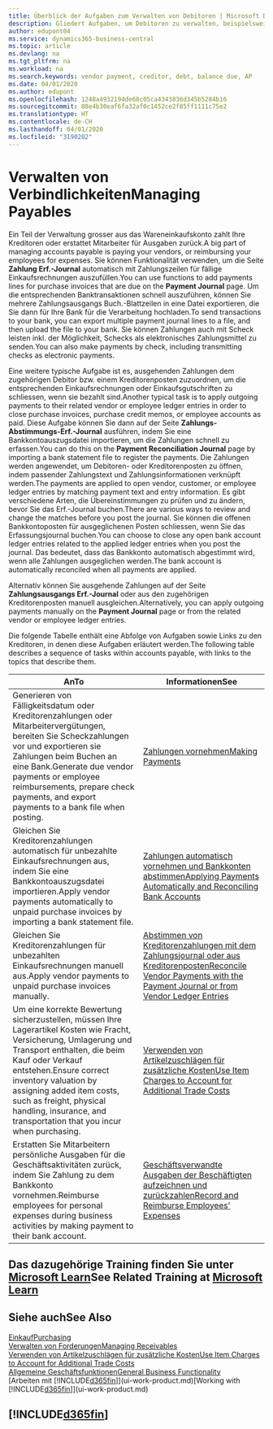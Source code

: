 ```yaml
---
title: Überblick der Aufgaben zum Verwalten von Debitoren | Microsoft Docs
description: Gliedert Aufgaben, um Debitoren zu verwalten, beispielsweise zahlende Gläubiger oder ausgehende Zahlungen an Buch-Posten, um Rechnungen oder Gutschriften zu schliessen.
author: edupont04
ms.service: dynamics365-business-central
ms.topic: article
ms.devlang: na
ms.tgt_pltfrm: na
ms.workload: na
ms.search.keywords: vendor payment, creditor, debt, balance due, AP
ms.date: 04/01/2020
ms.author: edupont
ms.openlocfilehash: 1248a4932194de68c05ca4343836d345b5284b16
ms.sourcegitcommit: 88e4b30eaf6fa32af0c1452ce2f85ff1111c75e2
ms.translationtype: HT
ms.contentlocale: de-CH
ms.lasthandoff: 04/01/2020
ms.locfileid: "3190202"
---
```

# <a name="managing-payables"></a><span data-ttu-id="6b5a4-103">Verwalten von Verbindlichkeiten</span><span class="sxs-lookup"><span data-stu-id="6b5a4-103">Managing Payables</span></span>

<span data-ttu-id="6b5a4-104">Ein Teil der Verwaltung grosser aus das Wareneinkaufskonto zahlt Ihre Kreditoren oder erstattet Mitarbeiter für Ausgaben zurück.</span><span class="sxs-lookup"><span data-stu-id="6b5a4-104">A big part of managing accounts payable is paying your vendors, or reimbursing your employees for expenses.</span></span> <span data-ttu-id="6b5a4-105">Sie können Funktionalität verwenden, um die Seite **Zahlung Erf.-Journal** automatisch mit Zahlungszeilen für fällige Einkaufsrechnungen auszufüllen.</span><span class="sxs-lookup"><span data-stu-id="6b5a4-105">You can use functions to add payments lines for purchase invoices that are due on the **Payment Journal** page.</span></span> <span data-ttu-id="6b5a4-106">Um die entsprechenden Banktransaktionen schnell auszuführen, können Sie mehrere Zahlungsausgangs Buch.-Blattzeilen in eine Datei exportieren, die Sie dann für Ihre Bank für die Verarbeitung hochladen.</span><span class="sxs-lookup"><span data-stu-id="6b5a4-106">To send transactions to your bank, you can export multiple payment journal lines to a file, and then upload the file to your bank.</span></span> <span data-ttu-id="6b5a4-107">Sie können Zahlungen auch mit Scheck leisten inkl. der Möglichkeit, Schecks als elektronisches Zahlungsmittel zu senden.</span><span class="sxs-lookup"><span data-stu-id="6b5a4-107">You can also make payments by check, including transmitting checks as electronic payments.</span></span>

<span data-ttu-id="6b5a4-108">Eine weitere typische Aufgabe ist es, ausgehenden Zahlungen dem zugehörigen Debitor bzw. einem Kreditorenposten zuzuordnen, um die entsprechenden Einkaufsrechnungen oder Einkaufsgutschriften zu schliessen, wenn sie bezahlt sind.</span><span class="sxs-lookup"><span data-stu-id="6b5a4-108">Another typical task is to apply outgoing payments to their related vendor or employee ledger entries in order to close purchase invoices, purchase credit memos, or employee accounts as paid.</span></span> <span data-ttu-id="6b5a4-109">Diese Aufgabe können Sie dann auf der Seite **Zahlungs-Abstimmungs-Erf.-Journal** ausführen, indem Sie eine Bankkontoauszugsdatei importieren, um die Zahlungen schnell zu erfassen.</span><span class="sxs-lookup"><span data-stu-id="6b5a4-109">You can do this on the **Payment Reconciliation Journal** page by importing a bank statement file to register the payments.</span></span> <span data-ttu-id="6b5a4-110">Die Zahlungen werden angewendet, um Debitoren- oder Kreditorenposten zu öffnen, indem passender Zahlungstext und Zahlungsinformationen verknüpft werden.</span><span class="sxs-lookup"><span data-stu-id="6b5a4-110">The payments are applied to open vendor, customer, or employee ledger entries by matching payment text and entry information.</span></span> <span data-ttu-id="6b5a4-111">Es gibt verschiedene Arten, die Übereinstimmungen zu prüfen und zu ändern, bevor Sie das Erf.-Journal buchen.</span><span class="sxs-lookup"><span data-stu-id="6b5a4-111">There are various ways to review and change the matches before you post the journal.</span></span> <span data-ttu-id="6b5a4-112">Sie können die offenen Bankkontoposten für ausgeglichenen Posten schliessen, wenn Sie das Erfassungsjournal buchen.</span><span class="sxs-lookup"><span data-stu-id="6b5a4-112">You can choose to close any open bank account ledger entries related to the applied ledger entries when you post the journal.</span></span> <span data-ttu-id="6b5a4-113">Das bedeutet, dass das Bankkonto automatisch abgestimmt wird, wenn alle Zahlungen ausgeglichen werden.</span><span class="sxs-lookup"><span data-stu-id="6b5a4-113">The bank account is automatically reconciled when all payments are applied.</span></span>

<span data-ttu-id="6b5a4-114">Alternativ können Sie ausgehende Zahlungen auf der Seite **Zahlungsausgangs Erf.-Journal** oder aus den zugehörigen Kreditorenposten manuell ausgleichen.</span><span class="sxs-lookup"><span data-stu-id="6b5a4-114">Alternatively, you can apply outgoing payments manually on the **Payment Journal** page or from the related vendor or employee ledger entries.</span></span>

<span data-ttu-id="6b5a4-115">Die folgende Tabelle enthält eine Abfolge von Aufgaben sowie Links zu den Kreditoren, in denen diese Aufgaben erläutert werden.</span><span class="sxs-lookup"><span data-stu-id="6b5a4-115">The following table describes a sequence of tasks within accounts payable, with links to the topics that describe them.</span></span>

| <span data-ttu-id="6b5a4-116">An</span><span class="sxs-lookup"><span data-stu-id="6b5a4-116">To</span></span> | <span data-ttu-id="6b5a4-117">Informationen</span><span class="sxs-lookup"><span data-stu-id="6b5a4-117">See</span></span> |
| --- | --- |
| <span data-ttu-id="6b5a4-118">Generieren von Fälligkeitsdatum oder Kreditorenzahlungen oder Mitarbeitervergütungen, bereiten Sie Scheckzahlungen vor und exportieren sie Zahlungen beim Buchen an eine Bank.</span><span class="sxs-lookup"><span data-stu-id="6b5a4-118">Generate due vendor payments or employee reimbursements, prepare check payments, and export payments to a bank file when posting.</span></span> |[<span data-ttu-id="6b5a4-119">Zahlungen vornehmen</span><span class="sxs-lookup"><span data-stu-id="6b5a4-119">Making Payments</span></span>](payables-make-payments.md) |
| <span data-ttu-id="6b5a4-120">Gleichen Sie Kreditorenzahlungen automatisch für unbezahlte Einkaufsrechnungen aus, indem Sie eine Bankkontoauszugsdatei importieren.</span><span class="sxs-lookup"><span data-stu-id="6b5a4-120">Apply vendor payments automatically to unpaid purchase invoices by importing a bank statement file.</span></span> |[<span data-ttu-id="6b5a4-121">Zahlungen automatisch vornehmen und Bankkonten abstimmen</span><span class="sxs-lookup"><span data-stu-id="6b5a4-121">Applying Payments Automatically and Reconciling Bank Accounts</span></span>](receivables-apply-payments-auto-reconcile-bank-accounts.md) |
| <span data-ttu-id="6b5a4-122">Gleichen Sie Kreditorenzahlungen für unbezahlten Einkaufsrechnungen manuell aus.</span><span class="sxs-lookup"><span data-stu-id="6b5a4-122">Apply vendor payments to unpaid purchase invoices manually.</span></span> |[<span data-ttu-id="6b5a4-123">Abstimmen von Kreditorenzahlungen mit dem Zahlungsjournal oder aus Kreditorenposten</span><span class="sxs-lookup"><span data-stu-id="6b5a4-123">Reconcile Vendor Payments with the Payment Journal or from Vendor Ledger Entries</span></span>](payables-how-apply-purchase-transactions-manually.md) |
|<span data-ttu-id="6b5a4-124">Um eine korrekte Bewertung sicherzustellen, müssen Ihre Lagerartikel Kosten wie Fracht, Versicherung, Umlagerung und Transport enthalten, die beim Kauf oder Verkauf entstehen.</span><span class="sxs-lookup"><span data-stu-id="6b5a4-124">Ensure correct inventory valuation by assigning added item costs, such as freight, physical handling, insurance, and transportation that you incur when purchasing.</span></span>|[<span data-ttu-id="6b5a4-125">Verwenden von Artikelzuschlägen für zusätzliche Kosten</span><span class="sxs-lookup"><span data-stu-id="6b5a4-125">Use Item Charges to Account for Additional Trade Costs</span></span>](payables-how-assign-item-charges.md)|
|<span data-ttu-id="6b5a4-126">Erstatten Sie Mitarbeitern persönliche Ausgaben für die Geschäftsaktivitäten zurück, indem Sie Zahlung zu dem Bankkonto vornehmen.</span><span class="sxs-lookup"><span data-stu-id="6b5a4-126">Reimburse employees for personal expenses during business activities by making payment to their bank account.</span></span>|[<span data-ttu-id="6b5a4-127">Geschäftsverwandte Ausgaben der Beschäftigten aufzeichnen und zurückzahlen</span><span class="sxs-lookup"><span data-stu-id="6b5a4-127">Record and Reimburse Employees' Expenses</span></span>](finance-how-record-reimburse-employee-expenses.md)|

## <a name="see-related-training-at-microsoft-learn"></a><span data-ttu-id="6b5a4-128">Das dazugehörige Training finden Sie unter [Microsoft Learn](/learn/paths/process-customer-vendor-payments-dynamics-365-business-central/)</span><span class="sxs-lookup"><span data-stu-id="6b5a4-128">See Related Training at [Microsoft Learn](/learn/paths/process-customer-vendor-payments-dynamics-365-business-central/)</span></span>

## <a name="see-also"></a><span data-ttu-id="6b5a4-129">Siehe auch</span><span class="sxs-lookup"><span data-stu-id="6b5a4-129">See Also</span></span>
[<span data-ttu-id="6b5a4-130">Einkauf</span><span class="sxs-lookup"><span data-stu-id="6b5a4-130">Purchasing</span></span>](purchasing-manage-purchasing.md)  
[<span data-ttu-id="6b5a4-131">Verwalten von Forderungen</span><span class="sxs-lookup"><span data-stu-id="6b5a4-131">Managing Receivables</span></span>](receivables-manage-receivables.md)  
[<span data-ttu-id="6b5a4-132">Verwenden von Artikelzuschlägen für zusätzliche Kosten</span><span class="sxs-lookup"><span data-stu-id="6b5a4-132">Use Item Charges to Account for Additional Trade Costs</span></span>](payables-how-assign-item-charges.md)  
[<span data-ttu-id="6b5a4-133">Allgemeine Geschäftsfunktionen</span><span class="sxs-lookup"><span data-stu-id="6b5a4-133">General Business Functionality</span></span>](ui-across-business-areas.md)  
<span data-ttu-id="6b5a4-134">[Arbeiten mit [!INCLUDE[d365fin](includes/d365fin_md.md)]](ui-work-product.md)</span><span class="sxs-lookup"><span data-stu-id="6b5a4-134">[Working with [!INCLUDE[d365fin](includes/d365fin_md.md)]](ui-work-product.md)</span></span>

## [!INCLUDE[d365fin](includes/free_trial_md.md)]  
